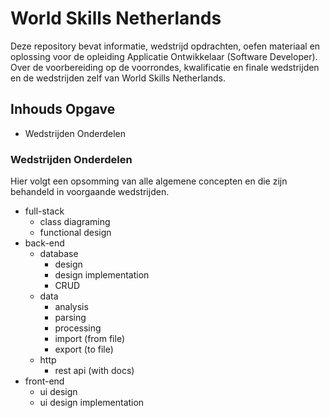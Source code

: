# World Skills Netherlands
Deze repository bevat informatie, wedstrijd opdrachten, oefen materiaal en oplossing voor de opleiding Applicatie Ontwikkelaar (Software Developer). Over de voorbereiding op de voorrondes, kwalificatie en finale wedstrijden en de wedstrijden zelf van World Skills Netherlands.

## Inhouds Opgave
- Wedstrijden Onderdelen

### Wedstrijden Onderdelen
Hier volgt een opsomming van alle algemene concepten en  die zijn behandeld in voorgaande wedstrijden.

- full-stack
    - class diagraming
    - functional design
- back-end
    - database
        - design
        - design implementation
        - CRUD
    - data
        - analysis
        - parsing
        - processing
        - import (from file)
        - export (to file)
    - http
        - rest api (with docs)
- front-end
    - ui design
    - ui design implementation
